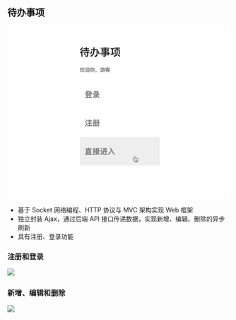 ## 待办事项
![](/static/index.jpg)
- 基于 Socket 网络编程、HTTP 协议与 MVC 架构实现 Web 框架
- 独立封装 Ajax，通过后端 API 接口传递数据，实现新增、编辑、删除的异步刷新
- 具有注册、登录功能

### 注册和登录
![](/static/register_login.gif)

### 新增、编辑和删除
![](/static/add_update_delete.gif)
